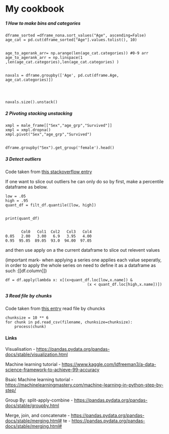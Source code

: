 
# My cookbook
##### 1 How to make bins and categories




```
dframe_sorted =dframe_nona.sort_values("Age", ascending=False)
age_cat = pd.cut(dframe_sorted["Age"].values.tolist(), 10)


age_to_agerank_arr= np.arange(len(age_cat.categories)) #0-9 arr
age_to_agerank_arr = np.linspace(1 ,len(age_cat.categories),len(age_cat.categories) )


navals = dframe.groupby(['Age', pd.cut(dframe.Age, age_cat.categories)])




navals.size().unstack()
```


##### 2 Pivoting stacking unstacking
```
xmpl = male_frame[["Sex","age_grp","Survived"]]
xmpl = xmpl.dropna()
xmpl.pivot("Sex","age_grp","Survived")


dframe.groupby("Sex").get_group('female').head()
```




##### 3 Detect outliers
Code taken from [this stackoverflow entry](https://stackoverflow.com/questions/35827863/remove-outliers-in-pandas-dataframe-using-percentiles/35828995)


If one want to slice out outliers he can only do so by first, make a percentile dataframe as below.


```
low = .05
high = .95
quant_df = filt_df.quantile([low, high])


print(quant_df)


       Col0   Col1  Col2   Col3   Col4
0.05   2.00   3.00   6.9   3.95   4.00
0.95  95.05  89.05  93.0  94.00  97.05
```


and then use apply on a the current dataframe to slice out relevent values


(important mark- when applying a series one applies each value seperatly, in order to apply the whole series on need to define it as a dataframe as such :[[df.column]])
```
df = df.apply(lambda x: x[(x>quant_df.loc[low,x.name]) &
                                    (x < quant_df.loc[high,x.name])])
```
##### 3 Read file by chunks
Code taken from [this entry](https://stackoverflow.com/questions/25962114/how-to-read-a-6-gb-csv-file-with-pandas)
read file by chuncks
```
chunksize = 10 ** 6
for chunk in pd.read_csv(filename, chunksize=chunksize):
    process(chunk)
```


#### Links
Visualisation - https://pandas.pydata.org/pandas-docs/stable/visualization.html


Machine learning tutorial - https://www.kaggle.com/ldfreeman3/a-data-science-framework-to-achieve-99-accuracy


Bsaic Machine learning tutorial - https://machinelearningmastery.com/machine-learning-in-python-step-by-step/


Group By: split-apply-combine - https://pandas.pydata.org/pandas-docs/stable/groupby.html


Merge, join, and concatenate - https://pandas.pydata.org/pandas-docs/stable/merging.html#
te - https://pandas.pydata.org/pandas-docs/stable/merging.html#
<!--stackedit_data:
eyJoaXN0b3J5IjpbODkxOTE5MzMzXX0=
-->